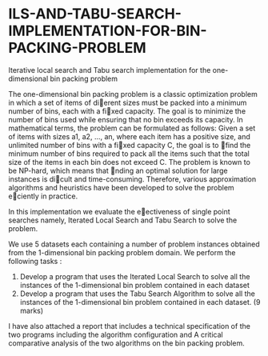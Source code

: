 # ILS-AND-TABU-SEARCH-IMPLEMENTATION-FOR-BIN-PACKING-PROBLEM

Iterative local search and Tabu search implementation for the one-dimensional bin packing problem

The one-dimensional bin packing problem is a classic optimization problem in which a set of items of dierent
sizes must be packed into a minimum number of bins, each with a fixed capacity. The goal is to minimize the
number of bins used while ensuring that no bin exceeds its capacity. In mathematical terms, the problem can
be formulated as follows: Given a set of items with sizes a1, a2, ..., an, where each item has a positive size, and
unlimited number of bins with a fixed capacity C, the goal is to find the minimum number of bins required to
pack all the items such that the total size of the items in each bin does not exceed C. The problem is known
to be NP-hard, which means that nding an optimal solution for large instances is dicult and time-consuming.
Therefore, various approximation algorithms and heuristics have been developed to solve the problem eciently
in practice.

In this implementation we evaluate the eectiveness of single point searches namely, Iterated Local Search
and Tabu Search to solve the problem.

We use 5 datasets each containing a number of problem instances obtained from the 1-dimensional bin packing problem domain. We perform the following tasks : 
1. Develop a program that uses the Iterated Local Search to solve all the instances of the 1-dimensional bin problem contained in each dataset
2. Develop a program that uses the Tabu Search Algorithm to solve all the instances of the 1-dimensional bin
problem contained in each dataset. (9 marks)

I have also attached a report that includes a technical specification of the two programs including the algorithm configuration and A critical comparative analysis of the two algorithms on the bin packing problem.
